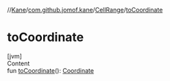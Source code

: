 //[Kane](../../index.md)/[com.github.jomof.kane](../index.md)/[CellRange](index.md)/[toCoordinate](to-coordinate.md)



# toCoordinate  
[jvm]  
Content  
fun [toCoordinate](to-coordinate.md)(): [Coordinate](../-coordinate/index.md)  



